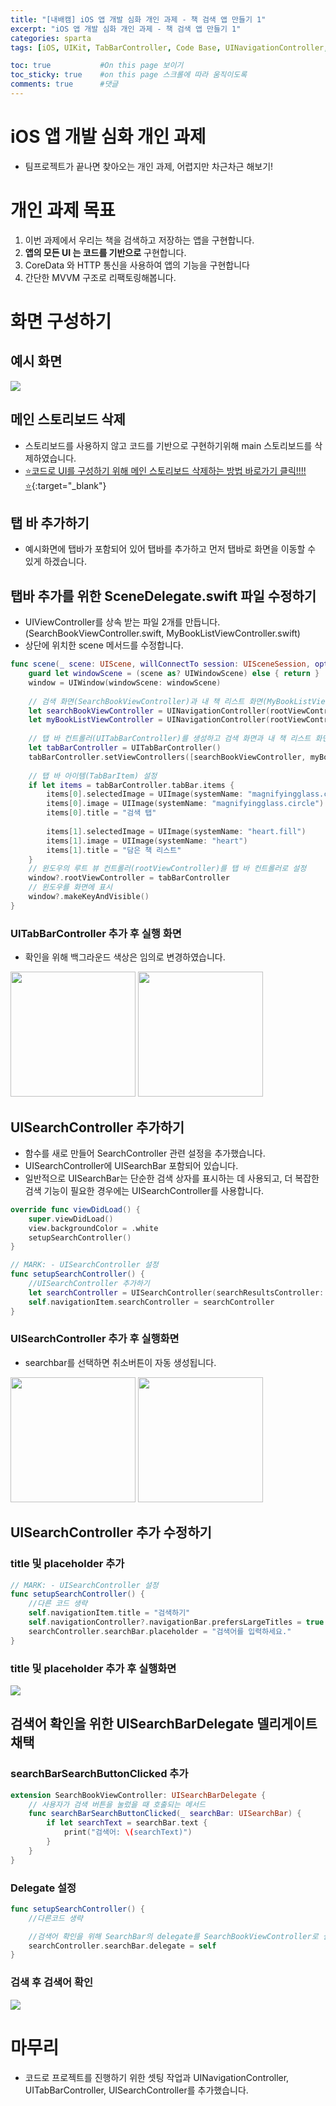 ```yaml
---
title: "[내배캠] iOS 앱 개발 심화 개인 과제 - 책 검색 앱 만들기 1"
excerpt: "iOS 앱 개발 심화 개인 과제 - 책 검색 앱 만들기 1"
categories: sparta
tags: [iOS, UIKit, TabBarController, Code Base, UINavigationController, UITabBarController, UISearchController]

toc: true           #On this page 보이기 
toc_sticky: true    #on this page 스크롤에 따라 움직이도록 
comments: true      #댓글
---
```

# iOS 앱 개발 심화 개인 과제  
- 팀프로젝트가 끝나면 찾아오는 개인 과제, 어렵지만 차근차근 해보기! 

# 개인 과제 목표
1. 이번 과제에서 우리는 책을 검색하고 저장하는 앱을 구현합니다.
2. **앱의 모든 UI 는 코드를 기반으로** 구현합니다.
3. CoreData 와 HTTP 통신을 사용하여 앱의 기능을 구현합니다
4. 간단한 MVVM 구조로 리팩토링해봅니다.

# 화면 구성하기
## 예시 화면 
![](../../assets/images/categories/sparta/2024-05-03-MyBookApp1.png)

## 메인 스토리보드 삭제
- 스토리보드를 사용하지 않고 코드를 기반으로 구현하기위해 main 스토리보드를 삭제하였습니다. 
- [⭐️코드로 UI를 구성하기 위해 메인 스토리보드 삭제하는 방법 바로가기 클릭!!!!⭐️](https://limlogging.github.io/UIKit/MainStoryBoardDelete/){:target="_blank"} 

## 탭 바 추가하기
- 예시화면에 탭바가 포함되어 있어 탭바를 추가하고 먼저 탭바로 화면을 이동할 수 있게 하겠습니다.   

## 탭바 추가를 위한 SceneDelegate.swift 파일 수정하기 
- UIViewController를 상속 받는 파일 2개를 만듭니다. (SearchBookViewController.swift, MyBookListViewController.swift)
- 상단에 위치한 scene 메서드를 수정합니다. 

``` swift 
func scene(_ scene: UIScene, willConnectTo session: UISceneSession, options connectionOptions: UIScene.ConnectionOptions) {
    guard let windowScene = (scene as? UIWindowScene) else { return }
    window = UIWindow(windowScene: windowScene)
    
    // 검색 화면(SearchBookViewController)과 내 책 리스트 화면(MyBookListViewController)을 UINavigationController에 넣음
    let searchBookViewController = UINavigationController(rootViewController: SearchBookViewController())
    let myBookListViewController = UINavigationController(rootViewController: MyBookListViewController())
                
    // 탭 바 컨트롤러(UITabBarController)를 생성하고 검색 화면과 내 책 리스트 화면을 설정
    let tabBarController = UITabBarController()
    tabBarController.setViewControllers([searchBookViewController, myBookListViewController], animated: true)
    
    // 탭 바 아이템(TabBarItem) 설정
    if let items = tabBarController.tabBar.items {
        items[0].selectedImage = UIImage(systemName: "magnifyingglass.circle.fill")      //선택했을때 이미지
        items[0].image = UIImage(systemName: "magnifyingglass.circle")                //선택하지않았을때 이미지
        items[0].title = "검색 탭"
        
        items[1].selectedImage = UIImage(systemName: "heart.fill")
        items[1].image = UIImage(systemName: "heart")
        items[1].title = "담은 책 리스트"
    }
    // 윈도우의 루트 뷰 컨트롤러(rootViewController)를 탭 바 컨트롤러로 설정
    window?.rootViewController = tabBarController
    // 윈도우를 화면에 표시
    window?.makeKeyAndVisible()
}
```

### UITabBarController 추가 후 실행 화면
- 확인을 위해 백그라운드 색상은 임의로 변경하였습니다. 

<img src="../../assets/images/categories/sparta/2024-05-03-MyBookApp2.png" width="200">
<img src="../../assets/images/categories/sparta/2024-05-03-MyBookApp3.png" width="200">

## UISearchController 추가하기 
- 함수를 새로 만들어 SearchController 관련 설정을 추가했습니다. 
- UISearchController에 UISearchBar 포함되어 있습니다. 
- 일반적으로 UISearchBar는 단순한 검색 상자를 표시하는 데 사용되고, 더 복잡한 검색 기능이 필요한 경우에는  UISearchController를 사용합니다.

```swift 
override func viewDidLoad() {
    super.viewDidLoad()
    view.backgroundColor = .white
    setupSearchController()
}

// MARK: - UISearchController 설정
func setupSearchController() {
    //UISearchController 추가하기 
    let searchController = UISearchController(searchResultsController: nil) //검색 시 다른 View로 이동하려면 nil이 아닌 ViewController로 설정
    self.navigationItem.searchController = searchController 
}
```

### UISearchController 추가 후 실행화면 
- searchbar를 선택하면 취소버튼이 자동 생성됩니다. 

<img src="../../assets/images/categories/sparta/2024-05-03-MyBookApp4.png" width="200">
<img src="../../assets/images/categories/sparta/2024-05-03-MyBookApp5.png" width="200">

## UISearchController 추가 수정하기 
### title 및 placeholder 추가 
```swift 
// MARK: - UISearchController 설정
func setupSearchController() {
    //다른 코드 생략 
    self.navigationItem.title = "검색하기"
    self.navigationController?.navigationBar.prefersLargeTitles = true // Large title로 설정
    searchController.searchBar.placeholder = "검색어를 입력하세요."
}
```
### title 및 placeholder 추가 후 실행화면

![](../../assets/images/categories/sparta/2024-05-03-MyBookApp6.png)

## 검색어 확인을 위한 UISearchBarDelegate 델리게이트 채택 
### searchBarSearchButtonClicked 추가 
```swift
extension SearchBookViewController: UISearchBarDelegate {
    // 사용자가 검색 버튼을 눌렀을 때 호출되는 메서드
    func searchBarSearchButtonClicked(_ searchBar: UISearchBar) {
        if let searchText = searchBar.text {
            print("검색어: \(searchText)")
        }
    }
}
```

### Delegate 설정 
```swift
func setupSearchController() {
    //다른코드 생략 

    //검색어 확인을 위해 SearchBar의 delegate를 SearchBookViewController로 설정
    searchController.searchBar.delegate = self
}
```

### 검색 후 검색어 확인 

![](../../assets/images/categories/sparta/2024-05-03-MyBookApp7.png)

# 마무리 
- 코드로 프로젝트를 진행하기 위한 셋팅 작업과 UINavigationController, UITabBarController, UISearchController를 추가했습니다. 